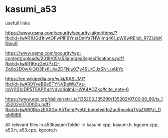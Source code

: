 # kasumi_a53

usefull links

https://www.gsma.com/security/security-algorithms/?fbclid=IwAR1UGd1tiwtOFwPIF9YnsrDmYa7HWImg46i_pW6wREIoll_R7ZIJibKNwu0

https://www.gsma.com/security/wp-content/uploads/2019/05/a53andgea3specifications.pdf?fbclid=IwAR1Knz2eUPzt2-Zg0o2D0wXiQO3Fs6i_4a2DFNiwX7y49UrCJzSNr_uAkYc

https://en.wikipedia.org/wiki/KASUMI?fbclid=IwAR0YveB6e5TYNVBeWb7Vz-mVrj1S1cDP5T5AP1hrrNdyo4qImLHWA4AOZko#cite_note-6

https://www.etsi.org/deliver/etsi_ts/135200_135299/135202/07.00.00_60/ts_135202v070000p.pdf?fbclid=IwAR0RcxzEXXGqiA5TmmPyeULbonetwli1oZuu5poykqTVaZWIPzj_DgMBlB8

All relevant files in a53kasumi folder -> 
kasumi.cpp,
kasumi.h,
kgcore.cpp,
a53.h,
a53.cpp,
kgcore.h
